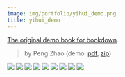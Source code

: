 ```yaml
---
image: img/portfolio/yihui_demo.png
title: yihui_demo
---
```


[The original demo book for bookdown](https://github.com/rstudio/bookdown-demo).

> by Peng Zhao (demo: [pdf](https://github.com/pzhaonet/bookdownplus/raw/master/inst2/yihui_demo/showcase/yihui_demo.pdf), [zip](https://github.com/pzhaonet/bookdownplus/raw/master/inst/templates/yihui_demo.zip))

<!--more-->

[![](https://github.com/pzhaonet/bookdownplus/raw/master/inst2/yihui_demo/showcase/cover.png)](https://github.com/pzhaonet/bookdownplus/raw/master/inst2/yihui_demo/showcase/cover.png)
[![](https://github.com/pzhaonet/bookdownplus/raw/master/inst2/yihui_demo/showcase/yihui_demo10.png)](https://github.com/pzhaonet/bookdownplus/raw/master/inst2/yihui_demo/showcase/yihui_demo10.png)
[![](https://github.com/pzhaonet/bookdownplus/raw/master/inst2/yihui_demo/showcase/yihui_demo11.png)](https://github.com/pzhaonet/bookdownplus/raw/master/inst2/yihui_demo/showcase/yihui_demo11.png)
[![](https://github.com/pzhaonet/bookdownplus/raw/master/inst2/yihui_demo/showcase/yihui_demo12.png)](https://github.com/pzhaonet/bookdownplus/raw/master/inst2/yihui_demo/showcase/yihui_demo12.png)
[![](https://github.com/pzhaonet/bookdownplus/raw/master/inst2/yihui_demo/showcase/yihui_demo13.png)](https://github.com/pzhaonet/bookdownplus/raw/master/inst2/yihui_demo/showcase/yihui_demo13.png)
[![](https://github.com/pzhaonet/bookdownplus/raw/master/inst2/yihui_demo/showcase/yihui_demo15.png)](https://github.com/pzhaonet/bookdownplus/raw/master/inst2/yihui_demo/showcase/yihui_demo15.png)
[![](https://github.com/pzhaonet/bookdownplus/raw/master/inst2/yihui_demo/showcase/yihui_demo3.png)](https://github.com/pzhaonet/bookdownplus/raw/master/inst2/yihui_demo/showcase/yihui_demo3.png)
[![](https://github.com/pzhaonet/bookdownplus/raw/master/inst2/yihui_demo/showcase/yihui_demo5.png)](https://github.com/pzhaonet/bookdownplus/raw/master/inst2/yihui_demo/showcase/yihui_demo5.png)
[![](https://github.com/pzhaonet/bookdownplus/raw/master/inst2/yihui_demo/showcase/yihui_demo7.png)](https://github.com/pzhaonet/bookdownplus/raw/master/inst2/yihui_demo/showcase/yihui_demo7.png)

